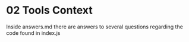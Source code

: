 # 02 Tools Context

Inside answers.md there are answers to several questions regarding
the code found in index.js
